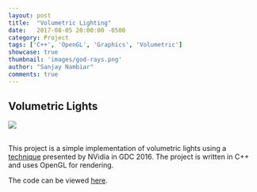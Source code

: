 ```yaml
---
layout: post
title:  "Volumetric Lighting"
date:   2017-08-05 20:00:00 -0500
category: Project
tags: ['C++', 'OpenGL', 'Graphics', 'Volumetric']
showcase: true
thumbnail: 'images/god-rays.png'
author: "Sanjay Nambiar"
comments: true
---
```


## Volumetric Lights

<div class='embed-container'>
	<img src="{{ site.baseurl }}/images/god-rays.gif">
</div>
<br/>

This project is a simple implementation of volumetric lights using a [technique](https://developer.nvidia.com/VolumetricLighting) presented by NVidia in GDC 2016. The project is written in C++ and uses OpenGL for rendering.

The code can be viewed [here](https://github.com/sanjay-nambiar/RenderingDemos).

